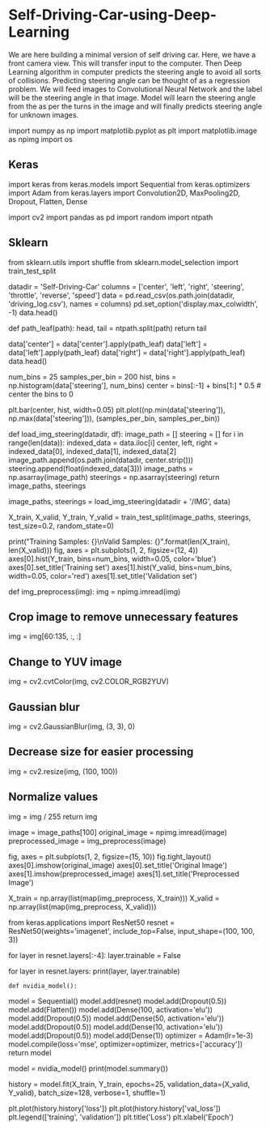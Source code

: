 # Self-Driving-Car-using-Deep-Learning
We are here building a minimal version of self driving car. Here, we have a front camera view. This will transfer input to the computer. Then Deep Learning algorithm
in computer predicts the steering angle to avoid all sorts of collisions. Predicting steering angle can be thought of as a regression problem. 
We will feed images to Convolutional Neural Network and the label will be the steering angle in that image. Model will learn the steering angle from the as
per the turns in the image and will finally predicts steering angle for unknown images.

import numpy as np
import matplotlib.pyplot as plt
import matplotlib.image as npimg
import os

## Keras
import keras
from keras.models import Sequential
from keras.optimizers import Adam
from keras.layers import Convolution2D, MaxPooling2D, Dropout, Flatten, Dense

import cv2
import pandas as pd
import random
import ntpath

## Sklearn
from sklearn.utils import shuffle
from sklearn.model_selection import train_test_split


datadir = 'Self-Driving-Car'
columns = ['center', 'left', 'right', 'steering', 'throttle', 'reverse', 'speed']
data = pd.read_csv(os.path.join(datadir, 'driving_log.csv'), names = columns)
pd.set_option('display.max_colwidth', -1)
data.head()

def path_leaf(path):
  head, tail = ntpath.split(path)
  return tail

data['center'] = data['center'].apply(path_leaf)
data['left'] = data['left'].apply(path_leaf)
data['right'] = data['right'].apply(path_leaf)
data.head()

num_bins = 25
samples_per_bin = 200
hist, bins = np.histogram(data['steering'], num_bins)
center = bins[:-1] + bins[1:] * 0.5  # center the bins to 0

plt.bar(center, hist, width=0.05)
plt.plot((np.min(data['steering']), np.max(data['steering'])), (samples_per_bin, samples_per_bin))

def load_img_steering(datadir, df):
  image_path = []
  steering = []
  for i in range(len(data)):
    indexed_data = data.iloc[i]
    center, left, right = indexed_data[0], indexed_data[1], indexed_data[2]
    image_path.append(os.path.join(datadir, center.strip()))
    steering.append(float(indexed_data[3]))
  image_paths = np.asarray(image_path)
  steerings = np.asarray(steering)
  return image_paths, steerings

image_paths, steerings = load_img_steering(datadir + '/IMG', data)

X_train, X_valid, Y_train, Y_valid = train_test_split(image_paths, steerings, test_size=0.2, random_state=0)

print("Training Samples: {}\nValid Samples: {}".format(len(X_train), len(X_valid)))
fig, axes = plt.subplots(1, 2, figsize=(12, 4))
axes[0].hist(Y_train, bins=num_bins, width=0.05, color='blue')
axes[0].set_title('Training set')
axes[1].hist(Y_valid, bins=num_bins, width=0.05, color='red')
axes[1].set_title('Validation set')

def img_preprocess(img):
  img = npimg.imread(img)

  ## Crop image to remove unnecessary features
  img = img[60:135, :, :]

  ## Change to YUV image
  img = cv2.cvtColor(img, cv2.COLOR_RGB2YUV)

  ## Gaussian blur
  img = cv2.GaussianBlur(img, (3, 3), 0)

  ## Decrease size for easier processing
  img = cv2.resize(img, (100, 100))

  ## Normalize values
  img = img / 255
  return img

  image = image_paths[100]
original_image = npimg.imread(image)
preprocessed_image = img_preprocess(image)

fig, axes = plt.subplots(1, 2, figsize=(15, 10))
fig.tight_layout()
axes[0].imshow(original_image)
axes[0].set_title('Original Image')
axes[1].imshow(preprocessed_image)
axes[1].set_title('Preprocessed Image')

X_train = np.array(list(map(img_preprocess, X_train)))
X_valid = np.array(list(map(img_preprocess, X_valid)))

from keras.applications import ResNet50
resnet = ResNet50(weights='imagenet', include_top=False, input_shape=(100, 100, 3))

for layer in resnet.layers[:-4]:
    layer.trainable = False

for layer in resnet.layers:
    print(layer, layer.trainable)

    def nvidia_model():
  model = Sequential()
  model.add(resnet)
  model.add(Dropout(0.5))
  model.add(Flatten())
  model.add(Dense(100, activation='elu'))
  model.add(Dropout(0.5))
  model.add(Dense(50, activation='elu'))
  model.add(Dropout(0.5))
  model.add(Dense(10, activation='elu'))
  model.add(Dropout(0.5))
  model.add(Dense(1))
  optimizer = Adam(lr=1e-3)
  model.compile(loss='mse', optimizer=optimizer, metrics=['accuracy'])
  return model

model = nvidia_model()
print(model.summary())

history = model.fit(X_train, Y_train, epochs=25, validation_data=(X_valid, Y_valid), batch_size=128, verbose=1, shuffle=1)

plt.plot(history.history['loss'])
plt.plot(history.history['val_loss'])
plt.legend(['training', 'validation'])
plt.title('Loss')
plt.xlabel('Epoch')


